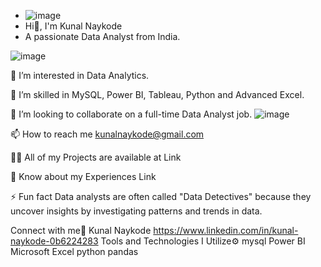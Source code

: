 - ![image](https://github.com/user-attachments/assets/0f2abfc0-c95b-413b-b614-b14c91a1a927)
- Hi👋, I'm Kunal Naykode
- A passionate Data Analyst from India.

![image](https://github.com/user-attachments/assets/c1233431-0693-4dcc-82e2-e46cf594d46f)



<!---
KunalNaykode/KunalNaykode is a ✨ special ✨ repository because its `README.md` (this file) appears on your GitHub profile.
You can click the Preview link to take a look at your changes.
--->

👀 I’m interested in Data Analytics.

🌱 I’m skilled in MySQL, Power BI, Tableau, Python and Advanced Excel.

💞️ I’m looking to collaborate on a full-time Data Analyst job.
                                                                                            ![image](https://github.com/user-attachments/assets/8a65a56b-bcc4-4624-98ba-5383703ae585)

📫 How to reach me kunalnaykode@gmail.com

👨‍💻 All of my Projects are available at Link

📄 Know about my Experiences Link

⚡ Fun fact Data analysts are often called "Data Detectives" because they uncover insights by investigating patterns and trends in data.


Connect with me🤝
Kunal Naykode 
https://www.linkedin.com/in/kunal-naykode-0b6224283
Tools and Technologies I Utilize⚙️
mysql Power BI Microsoft Excel python pandas



